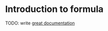 # Introduction to formula

TODO: write [great documentation](http://jacobian.org/writing/what-to-write/)
